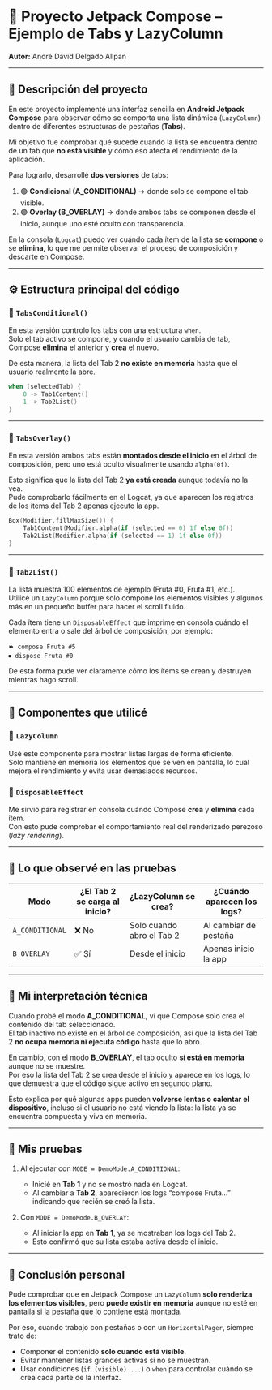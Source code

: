 # 📘 Proyecto Jetpack Compose – Ejemplo de Tabs y LazyColumn  
**Autor:** André David Delgado Allpan  

---

## 🧩 Descripción del proyecto  
En este proyecto implementé una interfaz sencilla en **Android Jetpack Compose** para observar cómo se comporta una lista dinámica (`LazyColumn`) dentro de diferentes estructuras de pestañas (**Tabs**).  

Mi objetivo fue comprobar qué sucede cuando la lista se encuentra dentro de un tab que **no está visible** y cómo eso afecta el rendimiento de la aplicación.  

Para lograrlo, desarrollé **dos versiones** de tabs:  
1. 🟢 **Condicional (A_CONDITIONAL)** → donde solo se compone el tab visible.  
2. 🟣 **Overlay (B_OVERLAY)** → donde ambos tabs se componen desde el inicio, aunque uno esté oculto con transparencia.  

En la consola (`Logcat`) puedo ver cuándo cada ítem de la lista se **compone** o se **elimina**, lo que me permite observar el proceso de composición y descarte en Compose.

---

## ⚙️ Estructura principal del código

### 🧠 `TabsConditional()`  
En esta versión controlo los tabs con una estructura `when`.  
Solo el tab activo se compone, y cuando el usuario cambia de tab, Compose **elimina** el anterior y **crea** el nuevo.  

De esta manera, la lista del Tab 2 **no existe en memoria** hasta que el usuario realmente la abre.

```kotlin
when (selectedTab) {
    0 -> Tab1Content()
    1 -> Tab2List()
}
```

---

### 🧠 `TabsOverlay()`  
En esta versión ambos tabs están **montados desde el inicio** en el árbol de composición, pero uno está oculto visualmente usando `alpha(0f)`.  

Esto significa que la lista del Tab 2 **ya está creada** aunque todavía no la vea.  
Pude comprobarlo fácilmente en el Logcat, ya que aparecen los registros de los ítems del Tab 2 apenas ejecuto la app.

```kotlin
Box(Modifier.fillMaxSize()) {
    Tab1Content(Modifier.alpha(if (selected == 0) 1f else 0f))
    Tab2List(Modifier.alpha(if (selected == 1) 1f else 0f))
}
```

---

### 🎨 `Tab2List()`  
La lista muestra 100 elementos de ejemplo (Fruta #0, Fruta #1, etc.).  
Utilicé un `LazyColumn` porque solo compone los elementos visibles y algunos más en un pequeño buffer para hacer el scroll fluido.

Cada ítem tiene un `DisposableEffect` que imprime en consola cuándo el elemento entra o sale del árbol de composición, por ejemplo:

```
⏩ compose Fruta #5
⏹ dispose Fruta #0
```

De esta forma pude ver claramente cómo los ítems se crean y destruyen mientras hago scroll.

---

## 🧱 Componentes que utilicé

### 🔹 `LazyColumn`
Usé este componente para mostrar listas largas de forma eficiente.  
Solo mantiene en memoria los elementos que se ven en pantalla, lo cual mejora el rendimiento y evita usar demasiados recursos.

### 🔹 `DisposableEffect`
Me sirvió para registrar en consola cuándo Compose **crea** y **elimina** cada ítem.  
Con esto pude comprobar el comportamiento real del renderizado perezoso (*lazy rendering*).

---

## 🔄 Lo que observé en las pruebas

| Modo | ¿El Tab 2 se carga al inicio? | ¿LazyColumn se crea? | ¿Cuándo aparecen los logs? |
|------|-------------------------------|-----------------------|-----------------------------|
| `A_CONDITIONAL` | ❌ No | Solo cuando abro el Tab 2 | Al cambiar de pestaña |
| `B_OVERLAY` | ✅ Sí | Desde el inicio | Apenas inicio la app |

---

## 🧠 Mi interpretación técnica

Cuando probé el modo **A_CONDITIONAL**, vi que Compose solo crea el contenido del tab seleccionado.  
El tab inactivo no existe en el árbol de composición, así que la lista del Tab 2 **no ocupa memoria ni ejecuta código** hasta que lo abro.  

En cambio, con el modo **B_OVERLAY**, el tab oculto **sí está en memoria** aunque no se muestre.  
Por eso la lista del Tab 2 se crea desde el inicio y aparece en los logs, lo que demuestra que el código sigue activo en segundo plano.  

Esto explica por qué algunas apps pueden **volverse lentas o calentar el dispositivo**, incluso si el usuario no está viendo la lista: la lista ya se encuentra compuesta y viva en memoria.

---

## 🧪 Mis pruebas  
1. Al ejecutar con `MODE = DemoMode.A_CONDITIONAL`:
   - Inicié en **Tab 1** y no se mostró nada en Logcat.  
   - Al cambiar a **Tab 2**, aparecieron los logs “compose Fruta…” indicando que recién se creó la lista.  

2. Con `MODE = DemoMode.B_OVERLAY`:
   - Al iniciar la app en **Tab 1**, ya se mostraban los logs del Tab 2.  
   - Esto confirmó que su lista estaba activa desde el inicio.

---

## 💬 Conclusión personal  
Pude comprobar que en Jetpack Compose un `LazyColumn` **solo renderiza los elementos visibles**, pero **puede existir en memoria** aunque no esté en pantalla si la pestaña que lo contiene está montada.

Por eso, cuando trabajo con pestañas o con un `HorizontalPager`, siempre trato de:
- Componer el contenido **solo cuando está visible**.  
- Evitar mantener listas grandes activas si no se muestran.  
- Usar condiciones (`if (visible) ...`) o `when` para controlar cuándo se crea cada parte de la interfaz.

